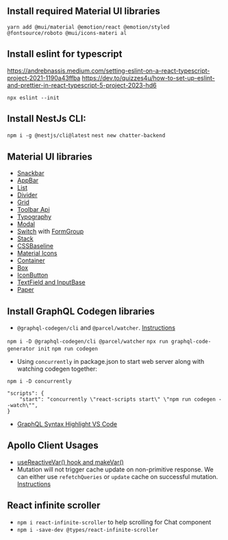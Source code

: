 ## Install required Material UI libraries

`yarn add @mui/material @emotion/react @emotion/styled @fontsource/roboto @mui/icons-materi
al`

## Install eslint for typescript

https://andrebnassis.medium.com/setting-eslint-on-a-react-typescript-project-2021-1190a43ffba
https://dev.to/quizzes4u/how-to-set-up-eslint-and-prettier-in-react-typescript-5-project-2023-hd6

`npx eslint --init`

## Install NestJs CLI:

`npm i -g @nestjs/cli@latest`
`nest new chatter-backend`

## Material UI libraries

- [Snackbar](https://mui.com/material-ui/react-snackbar/)
- [AppBar](https://mui.com/material-ui/app-bar/)
- [List](https://mui.com/material-ui/react-list/)
- [Divider](https://mui.com/material-ui/react-divider/)
- [Grid](https://mui.com/material-ui/react-grid/)
- [Toolbar Api](https://mui.com/material-ui/api/toolbar/)
- [Typography](https://mui.com/material-ui/react-typography/)
- [Modal](https://mui.com/material-ui/react-modal/)
- [Switch](https://mui.com/material-ui/react-switch/) with [FormGroup](https://mui.com/material-ui/api/form-group/)
- [Stack](https://mui.com/material-ui/react-stack/)
- [CSSBaseline](https://mui.com/material-ui/react-css-baseline/)
- [Material Icons](https://mui.com/material-ui/material-icons/)
- [Container](https://mui.com/material-ui/react-container/)
- [Box](https://mui.com/material-ui/react-box/)
- [IconButton](https://mui.com/material-ui/api/icon-button/)
- [TextField and InputBase](https://mui.com/material-ui/react-text-field/)
- [Paper](https://mui.com/material-ui/react-paper/)

## Install GraphQL Codegen libraries

- `@graphql-codegen/cli` and `@parcel/watcher`. [Instructions](https://the-guild.dev/graphql/codegen/docs/getting-started/installation)

`npm i -D @graphql-codegen/cli @parcel/watcher`
`npx run graphql-code-generator init`
`npm run codegen`

- Using `concurrently` in package.json to start web server along with watching codegen together:

`npm i -D concurrently`

```
"scripts": {
    "start": "concurrently \"react-scripts start\" \"npm run codegen --watch\"",
}
```

- [GraphQL Syntax Highlight VS Code](https://marketplace.visualstudio.com/items?itemName=GraphQL.vscode-graphql-syntax)

## Apollo Client Usages

- [useReactiveVar() hook and makeVar()](https://www.apollographql.com/docs/react/local-state/reactive-variables/)
- Mutation will not trigger cache update on non-primitive response. We can either use `refetchQueries` or `update` cache on successful mutation. [Instructions](https://www.apollographql.com/docs/react/data/mutations/)

## React infinite scroller

- `npm i react-infinite-scroller` to help scrolling for Chat component
- `npm i -save-dev @types/react-infinite-scroller`
